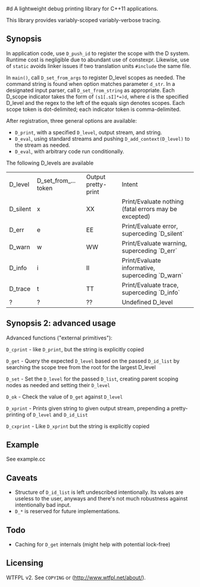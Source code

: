 #d
A lightweight debug printing library for C++11 applications.

This library provides variably-scoped variably-verbose tracing.

## Synopsis
In application code, use `D_push_id` to register the scope with the D system.
Runtime cost is negligible due to abundant use of constexpr. Likewise, use of `static`
avoids linker issues if two translation units `#include` the same file.

In `main()`, call `D_set_from_args` to register D_level scopes as needed. The command string is found
when option matches parameter `d_str`. In a designated input parser, call `D_set_from_string` as appropriate.
Each D_scope indicator takes the form of `(s1[.sI]*=)d`, where `d` is the specified D_level and the regex
to the left of the equals sign denotes scopes.
Each scope token is dot-delimited; each indicator token is comma-delimited.

After registration, three general options are available:
* `D_print`, with a specified `D_level`, output stream, and string.
* `D_eval`, using standard streams and pushing `D_add_context(D_level)` to the stream as needed.
* `D_eval`, with arbitrary code run conditionally.

The following D_levels are available

<table>
<tr><td>D_level</td><td>D_set_from_... token</td><td>Output pretty-print</td><td>Intent</td></tr>
<tr><td>D_silent</td><td>x</td><td>XX</td><td>Print/Evaluate nothing (fatal errors may be excepted)</td></tr>
<tr><td>D_err</td><td>e</td><td>EE</td><td>Print/Evaluate error, superceding `D_silent`</td></tr>
<tr><td>D_warn</td><td>w</td><td>WW</td><td>Print/Evaluate warning, superceding `D_err`</td></tr>
<tr><td>D_info</td><td>i</td><td>II</td><td>Print/Evaluate informative, superceding `D_warn`</td></tr>
<tr><td>D_trace</td><td>t</td><td>TT</td><td>Print/Evaluate trace, superceding `D_info`</td></tr>
<tr><td>?</td><td>?</td><td>??</td><td>Undefined D_level</td></tr>
</table>

## Synopsis 2: advanced usage
Advanced functions ("external primitives"):

`D_cprint` - like `D_print`, but the string is explicitly copied

`D_get` - Query the expected `D_level` based on the passed `D_id_list` by searching the scope tree from the root for the largest D_level

`D_set` - Set the `D_level` for the passed `D_list`, creating parent scoping nodes as needed and setting their `D_level`

`D_ok` - Check the value of `D_get` against `D_level`

`D_xprint` - Prints given string to given output stream, prepending a pretty-printing of `D_level` and `D_id_List`

`D_cxprint` - Like `D_xprint` but the string is explicitly copied

## Example

See example.cc

## Caveats
* Structure of `D_id_list` is left undescribed intentionally. Its values are useless to the user, anyways
  and there's not much robustness against intentionally bad input.
* `D_*` is reserved for future implementations.

## Todo
* Caching for `D_get` internals (might help with potential lock-free)

## Licensing
WTFPL v2. See `COPYING` or (http://www.wtfpl.net/about/).
